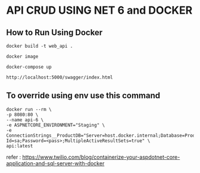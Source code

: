 # API CRUD USING NET 6 and DOCKER

## How to Run Using Docker

```
docker build -t web_api .
```

```
docker image
```

```
docker-compose up
```

```
http://localhost:5000/swagger/index.html
```

## To override using env use this command
```
docker run --rm \
-p 8080:80 \
--name api-6 \
-e ASPNETCORE_ENVIRONMENT="Staging" \
-e ConnectionStrings__ProductDB="Server=host.docker.internal;Database=ProductDB;User Id=sa;Password=<pass>;MultipleActiveResultSets=true" \
api:latest
```




refer : https://www.twilio.com/blog/containerize-your-aspdotnet-core-application-and-sql-server-with-docker

